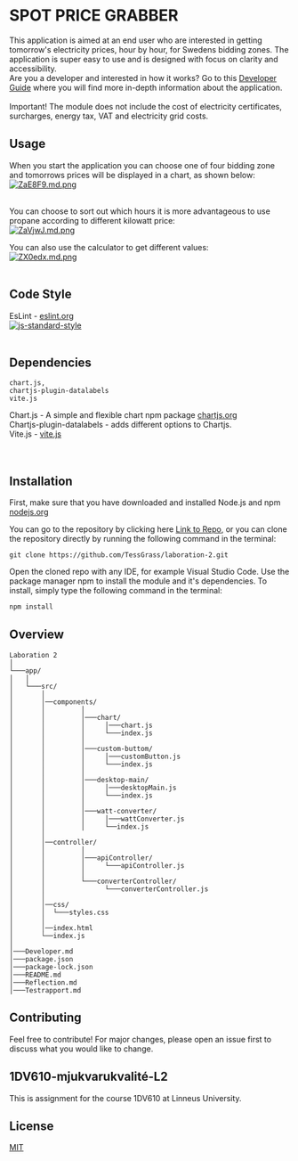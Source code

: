 # **SPOT PRICE GRABBER**

This application is aimed at an end user who are interested in getting tomorrow's electricity prices, hour by hour, for Swedens bidding zones. The application is super easy to use and is designed with focus on clarity and accessibility.<br> Are you a developer and interested in how it works? Go to this [Developer Guide](./Developer.md) where you will find more in-depth information about the application.<br><br>Important! The module does not include the cost of electricity certificates, surcharges, energy tax, VAT and electricity grid costs.
<br>

## **Usage**
When you start the application you can choose one of four bidding zone and tomorrows prices will be displayed in a chart, as shown below:<br>
[![ZaE8F9.md.png](https://iili.io/ZaE8F9.md.png)](https://freeimage.host/i/ZaE8F9)<br><br>

You can choose to sort out which hours it is more advantageous to use propane according to different kilowatt price:<br>
[![ZaVjwJ.md.png](https://iili.io/ZaVjwJ.md.png)](https://freeimage.host/i/ZaVjwJ)

You can also use the calculator to get different values:<br>
[![ZX0edx.md.png](https://iili.io/ZX0edx.md.png)](https://freeimage.host/i/ZX0edx)
<br><br>

## **Code Style**
EsLint - [eslint.org](https://eslint.org/)<br>
[![js-standard-style](https://img.shields.io/badge/code%20style-standard-brightgreen.svg)](http://standardjs.com)
<br><br>

## **Dependencies**

```
chart.js,
chartjs-plugin-datalabels
vite.js
```
Chart.js - A simple and flexible chart npm package [chartjs.org](https://www.chartjs.org/)<br>
Chartjs-plugin-datalabels - adds different options to Chartjs.<br>
Vite.js - [vite.js](https://vitejs.dev/)<br>
<br><br>

## **Installation**
First, make sure that you have downloaded and installed Node.js and npm [nodejs.org](https://nodejs.org/en/download/)

You can go to the repository by clicking here [Link to Repo](https://github.com/TessGrass/laboration-2.git),
or you can clone the repository directly by running the following command in the terminal:

 ```
 git clone https://github.com/TessGrass/laboration-2.git
 ```

Open the cloned repo with any IDE, for example Visual Studio Code.
Use the package manager npm to install the module and it's dependencies. To install, simply type the following command in the terminal:
```bash
npm install
```

## **Overview**

```
Laboration 2  
│
└───app/
│   │
│   └───src/
│       │
│       │──components/
│       │         │
│       │         │───chart/
│       │         │     │───chart.js
│       │         │     └───index.js
│       │         │
│       │         │───custom-buttom/
│       │         │     │───customButton.js
│       │         │     └───index.js
│       │         │
│       │         │───desktop-main/
│       │         │     │───desktopMain.js
│       │         │     └───index.js
│       │         │
│       │         │───watt-converter/
│       │         │     │───wattConverter.js
│       │         │     └──index.js
│       │ 
│       │──controller/
│       │         │
│       │         │───apiController/
│       │         │     └───apiController.js
│       │         │
│       │         └───converterController/
│       │               └───converterController.js
│       │         
│       │──css/
│       │  └───styles.css
│       │ 
│       │──index.html
│       └──index.js
│
│───Developer.md
│───package.json
│───package-lock.json
│───README.md
│───Reflection.md
│───Testrapport.md
```
## **Contributing**
Feel free to contribute! For major changes, please open an issue first to discuss what you would like to change.

## **1DV610-mjukvarukvalité-L2**
This is assignment for the course 1DV610 at Linneus University.

## **License**
[MIT](https://choosealicense.com/licenses/mit/)
